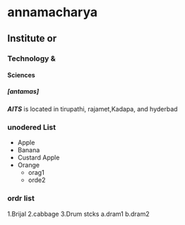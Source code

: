 # annamacharya
## Institute or
### Technology &
#### Sciences
##### [antamas]

***AITS*** is located in tirupathi, rajamet,Kadapa, and hyderbad

### unodered List 
* Apple
* Banana
* Custard Apple
* Orange
  * orag1
  * orde2
### ordr list
1.Brijal
2.cabbage
3.Drum stcks
 a.dram1
 b.dram2
